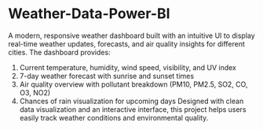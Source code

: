 # Weather-Data-Power-BI
A modern, responsive weather dashboard built with an intuitive UI to display real-time weather updates, forecasts, and air quality insights for different cities. The dashboard provides:
1. Current temperature, humidity, wind speed, visibility, and UV index
2. 7-day weather forecast with sunrise and sunset times
3. Air quality overview with pollutant breakdown (PM10, PM2.5, SO2, CO, O3, NO2)
4. Chances of rain visualization for upcoming days
Designed with clean data visualization and an interactive interface, this project helps users easily track weather conditions and environmental quality.
